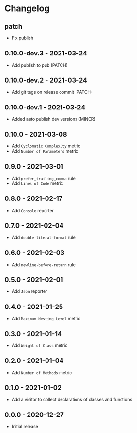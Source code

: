 # Changelog

## patch

* Fix publish

## 0.10.0-dev.3 - 2021-03-24

* Add publish to pub (PATCH)

## 0.10.0-dev.2 - 2021-03-24

* Add git tags on release commit (PATCH)

## 0.10.0-dev.1 - 2021-03-24

* Added auto publish dev versions (MINOR)

## 0.10.0 - 2021-03-08

* Add `Cyclomatic Complexity` metric
* Add `Number of Parameters` metric

## 0.9.0 - 2021-03-01

* Add `prefer_trailing_comma` rule
* Add `Lines of Code` metric

## 0.8.0 - 2021-02-17

* Add `Console` reporter

## 0.7.0 - 2021-02-04

* Add `double-literal-format` rule

## 0.6.0 - 2021-02-03

* Add `newline-before-return` rule

## 0.5.0 - 2021-02-01

* Add `Json` reporter

## 0.4.0 - 2021-01-25

* Add `Maximum Nesting Level` metric

## 0.3.0 - 2021-01-14

* Add `Weight of Class` metric

## 0.2.0 - 2021-01-04

* Add `Number of Methods` metric

## 0.1.0 - 2021-01-02

* Add a visitor to collect declarations of classes and functions

## 0.0.0 - 2020-12-27

* Initial release
